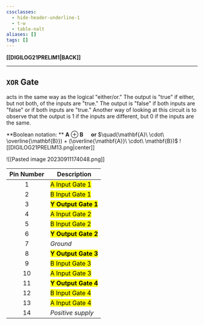 ```yaml
---
cssclasses:
  - hide-header-underline-1
  - t-w
  - table-nalt
aliases: []
tags: []
---
```

**[[DIGILOG21PRELIM1|BACK]]**

---
## `XOR` Gate
acts in the same way as the logical "either/or." The output is "true" if either, but not both, of the inputs are "true." The output is "false" if both inputs are "false" or if both inputs are "true." Another way of looking at this circuit is to observe that the output is 1 if the inputs are different, but 0 if the inputs are the same.

**Boolean notation: ** $\mathbf{A}\ \oplus\ \mathbf{B}\quad$ **or** $\quad(\mathbf{A}\ \cdot\ \overline{\mathbf{B}}) + (\overline{\mathbf{A}}\ \cdot\ \mathbf{B})$
![[DIGILOG21PRELIM13.png|center]]

![[Pasted image 20230911174048.png]]

| Pin Number          | Description                                              |
| ------------------- | -------------------------------------------------------- |
| <center>1</center>  | <mark class="hltr-lightblue">A Input Gate 1</mark>       |
| <center>2</center>  | <mark class="hltr-lightblue">B Input Gate 1</mark>       |
| <center>3</center>  | **<mark class="hltr-lightblue">Y Output Gate 1</mark>**  |
| <center>4</center>  | <mark class="hltr-lightgreen">A Input Gate 2</mark>      |
| <center>5</center>  | <mark class="hltr-lightgreen">B Input Gate 2</mark>      |
| <center>6</center>  | **<mark class="hltr-lightgreen">Y Output Gate 2</mark>** |
| <center>7</center>  | *Ground*                                                 |
| <center>8</center>  | **<mark class="hltr-pink">Y Output Gate 3</mark>**       |
| <center>9</center>  | <mark class="hltr-pink">B Input Gate 3</mark>            |
| <center>10</center> | <mark class="hltr-pink">A Input Gate 3</mark>            |
| <center>11</center> | **<mark class="hltr-orange">Y Output Gate 4</mark>**     |
| <center>12</center> | <mark class="hltr-orange">B Input Gate 4</mark>          |
| <center>13</center> | <mark class="hltr-orange">A Input Gate 4</mark>          |
| <center>14</center> | *Positive supply*                                        |
